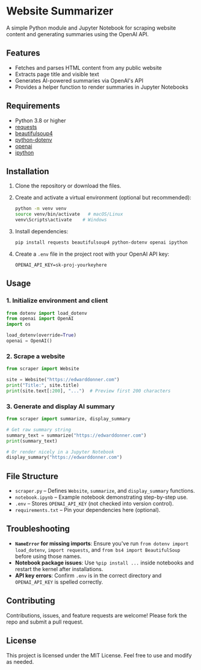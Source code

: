 # Website Summarizer

A simple Python module and Jupyter Notebook for scraping website content and generating summaries using the OpenAI API.

## Features

* Fetches and parses HTML content from any public website
* Extracts page title and visible text
* Generates AI-powered summaries via OpenAI's API
* Provides a helper function to render summaries in Jupyter Notebooks

## Requirements

* Python 3.8 or higher
* [requests](https://pypi.org/project/requests/)
* [beautifulsoup4](https://pypi.org/project/beautifulsoup4/)
* [python-dotenv](https://pypi.org/project/python-dotenv/)
* [openai](https://pypi.org/project/openai/)
* [ipython](https://pypi.org/project/ipython/)

## Installation

1. Clone the repository or download the files.
2. Create and activate a virtual environment (optional but recommended):

   ```bash
   python -m venv venv
   source venv/bin/activate   # macOS/Linux
   venv\Scripts\activate    # Windows
   ```
3. Install dependencies:

   ```bash
   pip install requests beautifulsoup4 python-dotenv openai ipython
   ```
4. Create a `.env` file in the project root with your OpenAI API key:

   ```dotenv
   OPENAI_API_KEY=sk-proj-yourkeyhere
   ```

## Usage

### 1. Initialize environment and client

```python
from dotenv import load_dotenv
from openai import OpenAI
import os

load_dotenv(override=True)
openai = OpenAI()
```

### 2. Scrape a website

```python
from scraper import Website

site = Website("https://edwarddonner.com")
print("Title:", site.title)
print(site.text[:200], "...")  # Preview first 200 characters
```

### 3. Generate and display AI summary

```python
from scraper import summarize, display_summary

# Get raw summary string
summary_text = summarize("https://edwarddonner.com")
print(summary_text)

# Or render nicely in a Jupyter Notebook
display_summary("https://edwarddonner.com")
```

## File Structure

* `scraper.py` – Defines `Website`, `summarize`, and `display_summary` functions.
* `notebook.ipynb` – Example notebook demonstrating step-by-step use.
* `.env` – Stores `OPENAI_API_KEY` (not checked into version control).
* `requirements.txt` – Pin your dependencies here (optional).

## Troubleshooting

* **`NameError` for missing imports**: Ensure you've run `from dotenv import load_dotenv`, `import requests`, and `from bs4 import BeautifulSoup` before using those names.
* **Notebook package issues**: Use `%pip install ...` inside notebooks and restart the kernel after installations.
* **API key errors**: Confirm `.env` is in the correct directory and `OPENAI_API_KEY` is spelled correctly.

## Contributing

Contributions, issues, and feature requests are welcome! Please fork the repo and submit a pull request.

## License

This project is licensed under the MIT License. Feel free to use and modify as needed.
